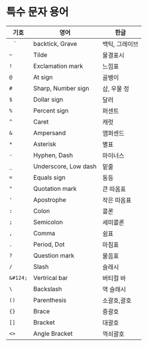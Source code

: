 # 특수 문자 용어

|기호|영어|한글|
|---|---|---|
|` ` `|backtick, Grave|백틱, 그레이브|
|`~`|Tilde|물결표시|
|`!`|Exclamation mark|느낌표|
|`@`|At sign|골뱅이|
|`#`|Sharp, Number sign|샵, 우물 정|
|`$`|Dollar sign|달러|
|`%`|Percent sign|퍼센트|
|`^`|Caret|캐럿|
|`&`|Ampersand|앰퍼센드|
|` * `|Asterisk|별표|
|`-`|Hyphen, Dash|마이너스|
|` _ `|Underscore, Low dash|밑줄|
|`=`|Equals sign|동등|
|`"`|Quotation mark|큰 따옴표|
|`'`|Apostrophe|작은 따옴표|
|`:`|Colon|콜론|
|`;`|Semicolon|세미콜론|
|`,`|Comma|쉼표|
|`.`|Period, Dot|마침표|
|`?`|Question mark|물음표|
|`/`|Slash|슬래시|
| `&#124;` |Vertrical bar|버티컬 바|
|` \ `|Backslash|역 슬래시|
|`()`|Parenthesis|소괄호,괄호|
|`{}`|Brace|중괄호|
|`[]`|Bracket|대괄호|
|`<>`|Angle Bracket|꺽쇠괄호|
